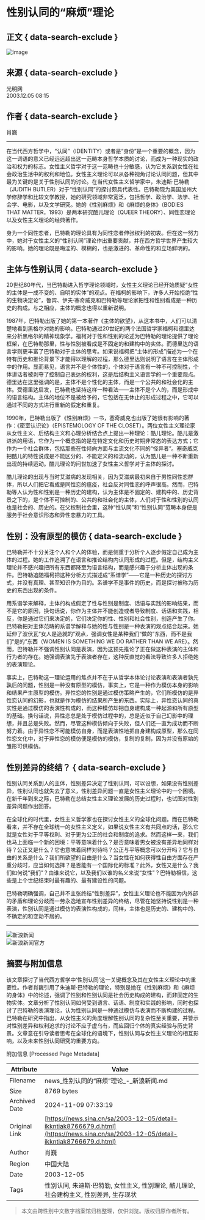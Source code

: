 # 性别认同的“麻烦”理论

## 正文 { data-search-exclude }


![image](//n.sinaimg.cn/sinacn10219/292/w146h146/20190717/bdc6-hzxsvnp0096893.jpg)

## 来源 { data-search-exclude }

光明网  
2003.12.05 08:15  

## 作者 { data-search-exclude }

肖巍

---

在当代西方哲学中，“认同”（IDENTITY）或者是“身份”是一个重要的概念，因为这一词语的意义已经远远超出这一范畴本身哲学本质的讨论，而成为一种现实的政治和权力的标志。女性主义哲学对于这一范畴也十分敏感，认为它关系到女性在社会政治生活中的权利和地位。女性主义理论可以从各种视角讨论认同问题，但其中最为关键的是关于性别认同的讨论。在当代女性主义哲学家中，朱迪斯·巴特勒（JUDITH BUTLER）对于“性别认同”的探讨颇具代表性。巴特勒现为美国加州大学修辞学和比较文学教授，她的研究领域非常宽泛，包括哲学、政治学、法学、社会学、电影，以及文学研究。她的《性别麻烦》和《麻烦的身体》（BODIES THAT MATTER，1993）是两本研究酷儿理论（QUEER THEORY）、同性恋理论以及女性主义理论的经典著作。

身为一个同性恋者，巴特勒的理论具有为同性恋者伸张权利的初衷。但在这一努力中，她对于女性主义的“性别认同”理论作出重要贡献，并在西方哲学世界产生较大的影响。她的理论既是晦涩的、模糊的，也是激进的、革命性的和立场鲜明的。

## 主体与性别认同 { data-search-exclude }

20世纪80年代，当巴特勒进入哲学理论领域时，女性主义理论已经开始质疑“女性的主体是一成不变的、自明的实体”的观点。在福柯的影响下，许多人开始拒绝“性的生物决定论”，鲁宾、伊夫·塞奇威克和巴特勒等理论家把性和性别看成是一种历史的构成。与之相应，主体的概念也得以重新说明。

1987年，巴特勒出版了她的第一本著作《主体的欲望》，从这本书中，人们可以清楚地看到黑格尔对她的影响。巴特勒通过20世纪的两个法国哲学家福柯和德里达来分析黑格尔的精神现象学。福柯对于性和性别的论述为巴特勒的理论提供了理论框架，在巴特勒那里，性与性别被看成是不固定的和建构中的实体。而德里达的语言学则更丰富了巴特勒对于主体的思考。如果说福柯把“主体的形成”描述为一个在特有历史和推论背景下才能得以理解的过程，那么德里达则说明了语言在主体形成中的作用。显而易见，语言并不是个体性的，个体对于语言有一种不可控制性，个体讲话者被剥夺了控制自己表达的权利，这是后结构主义语言学的一个重要观点。德里达在这里强调的是，主体不是个性化的主体，而是一个公共的和社会化的主体。受德里达启发，巴特勒也坚持这样一种看法——主体不是个人的，而是形成中的语言结构。主体的地位不是被给予的，它包括在无休止的形成过程之中，它可以通过不同的方式进行重新的假定和重复。

1990年，巴特勒出版了《性别麻烦》一书，塞奇威克也出版了她很有影响的著作：《密室认识论》（EPISTEMOLOGY OF THE CLOSET）。两位女性主义理论家从女性主义、后结构主义和心理分析结合点上提出一种理论：酷儿理论。酷儿是激进派的用语，它作为一个概念指的是在特定文化和历史时期非常态的表达方式；它作为一个社会群体，包括那些在性倾向方面与主流文化不同的“怪异者”。塞奇威克把酷儿的特性说成是不能区分的、不能定义的和流动的，认为酷儿是一种不断重新出现的持续运动。酷儿理论的问世加速了女性主义哲学对于主体的探讨。

酷儿理论的出现与当时艾滋病的发现相关，因为艾滋病最初来自于男性同性恋群体，所以人们把它看成是同性恋的瘟疫，社会反对同性恋的呼声很高。然而，巴特勒等人认为性和性别是一种历史的建构，认为主体是不固定的、建构中的、历史背景之下的，是个体不可控制的、公共的和社会化的主体，人们对于性和性别的认同也是社会的、历史的。在父权制社会里，这种“性认同”和“性别认同”范畴本身便是服务于社会意识形态和异性恋暴力的工具。

## 性别：没有原型的模仿 { data-search-exclude }

巴特勒并不十分关注个人和个人的体验，而是侧重于分析个人逐步假定自己成为主体的过程。她的工作追溯了在语言和推论结构内认同形成的过程。但是，结构主义理论并不感兴趣把所有东西都降至为语言结构，而是感兴趣于分析主体出现的条件。巴特勒追随福柯把这种分析方式描述成“系谱学”——它是一种历史的探讨方式，并没有真理、甚至知识作为目的。系谱学不是事件的历史，而是探讨被称为历史的东西出现的条件。

用系谱学来解释，主体的构成假定了性与性别是制度、话语与实践的影响结果，而不是它的原因，换句话说，你作为主体并不能创造或者导致制度、话语和实践，相反，你是通过它们来决定的，它们决定你的性、性别和社会性别，创造产生了你。巴特勒把对主体范畴的系谱学解释与她的性与性别是一种表演的观点结合起来。她延伸了波伏瓦“女人是造就的”观点，强调女性是某种我们“做的”东西，而不是我们“是的”东西（WOMEN IS SOMETHING WE DO RATHER THAN WE ARE）。然而，巴特勒并不强调性别认同是表演，因为这预先推论了正在做这种表演的主体和行为者的存在。她强调表演先于表演者存在，这种反直觉的看法导致许多人拒绝她的表演理论。

事实上，巴特勒这一理论运用的焦点并不在于从哲学本体论讨论表演和表演者孰先孰后的问题，性别是一种没有原型的模仿，事实上，它是一种作为模仿本身的影响和结果产生原型的模仿。异性恋的性别是通过模仿策略产生的，它们所模仿的是异性恋认同的幻影，也就是作为模仿的结果所产生的东西。实际上，异性恋认同的真实性是通过模仿的表演性构成的，而这种模仿却把自身建构成一种起源和所有原型的基础。换句话说，异性恋总是处于模仿过程中的，总是近似于自己幻影中的理想，并且总是失败。然而，尽管这种模仿倾向于失败，但人们还一直为成功而不断努力着。由于异性恋不可能模仿自身，而是表演性地把自身建构成原型，那么在同性恋文化中，对于异性恋的模仿便是模仿的模仿，复制的复制，因为并没有原始的雏形可供模仿。

## 性别差异的终结？ { data-search-exclude }

性别认同关系到人的主体，性别差异决定了性别认同，可以设想，如果没有性别差异，性别认同也就失去了意义，性别差异问题一直是女性主义理论中的一个困境。在新千年到来之际，巴特勒在总结女性主义理论发展的历史过程时，也试图对性别差异问题作出回答。

在全球化的时代里，女性主义哲学家也在探讨女性主义的全球化问题。而在巴特勒看来，并不存在全球统一的女性主义定义，如果说女性主义有共同点的话，那么它就是女性对于平等权利、对于更为公正的社会和制度的追求。然而这样一来，我们也马上面临一个新的困境：平等意味着什么？是否意味着男女被没有差异地同样对待？公正又是什么？它也意味着同样对待吗？公正与平等概念可以分开吗？它与自由的关系是什么？我们所欲望的自由是什么？当女性在如何获得性自由方面存在严重分歧时，应当如何选择？是否能有一个国际化的标准？此外，女性又是什么？我们如何说“我们”？由谁来说它，以及我们以谁的名义来说“女性”？巴特勒相信，这些是上个世纪结束时最有趣的、最有建设性的问题。

巴特勒明确强调，自己并不主张终结“性别差异”，女性主义理论也不能因为内外部的矛盾和理论分歧而一劳永逸地宣布性别差异的终结，尽管在她坚持说性别是一种表演，性别认同是通过模仿的表演性构成的，同样，主体也是历史的、建构中的、不确定的和变动不居的。

---

![新浪新闻](https://n.sinaimg.cn/default/2fb77759/20151125/320X320.png)  
![新浪新闻官方](https://n.sinaimg.cn/default/80905340/20200331/sinalogo.png)

## 摘要与附加信息

<!-- tcd_abstract -->
该文章探讨了当代西方哲学中‘性别认同’这一关键概念及其在女性主义理论中的重要性。作者肖巍引用了朱迪斯·巴特勒的理论，特别是她在《性别麻烦》和《麻烦的身体》中的论述，强调了性别和性别认同是社会历史构成的建构，而非固定的生物实体。文章分析了性别认同如何受到语言、话语、制度和实践的影响，同时也探讨了巴特勒的表演理论，认为性别认同是一种通过模仿与表演而不断构建的过程。巴特勒在研究中指出，从女性主义的角度理解性别认同的复杂性至关重要，并警示对性别差异和权利追求的讨论不应子虚乌有，而应回归个体的真实经验与历史背景。文章意在引导读者思考在全球化的语境下，性别认同与女性主义理论的相互影响，以及未来性别认同研究的重要方向。
<!-- tcd_abstract_end -->

附加信息 [Processed Page Metadata]

| Attribute       | Value                                  |
|-----------------|----------------------------------------|
| Filename        | news_性别认同的“麻烦”理论_-_新浪新闻.md                             |
| Size            | 8769 bytes                           |
| Archived Date   | 2024-11-09 07:33:19                             |
| Original Link   | [https://news.sina.cn/sa/2003-12-05/detail-ikkntiak8766679.d.html](https://news.sina.cn/sa/2003-12-05/detail-ikkntiak8766679.d.html)                       |
| Author          | 肖巍                               |
| Region          | 中国大陆                               |
| Date            | 2003-12-05                                 |
| Tags            | 性别认同, 朱迪斯·巴特勒, 女性主义, 性别理论, 酷儿理论, 社会建构主义, 性别差异, 生存现状                                 |
>
> 本文由跨性别中文数字档案馆归档整理，仅供浏览。版权归原作者所有。
>